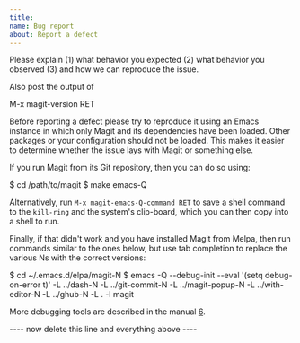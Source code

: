 ```yaml
---
title: 
name: Bug report
about: Report a defect
---
```


Please explain
  (1) what behavior you expected
  (2) what behavior you observed
  (3) and how we can reproduce the issue.

Also post the output of

  M-x magit-version RET

Before reporting a defect please try to reproduce it using an Emacs instance in which only Magit and its dependencies have been loaded. Other packages or your configuration should not be loaded. This makes it easier to determine whether the issue lays with Magit or something else.

If you run Magit from its Git repository, then you can do so using:

  $ cd /path/to/magit
  $ make emacs-Q

Alternatively, run `M-x magit-emacs-Q-command RET` to save a shell command to the `kill-ring` and the system's clip-board, which you can then copy into a shell to run.

Finally, if that didn't work and you have installed Magit from Melpa, then run commands similar to the ones below, but use tab completion to replace the various Ns with the correct versions:

  $ cd ~/.emacs.d/elpa/magit-N
  $ emacs -Q --debug-init --eval '(setq debug-on-error t)' -L ../dash-N -L ../git-commit-N -L ../magit-popup-N -L ../with-editor-N -L ../ghub-N -L . -l magit

More debugging tools are described in the manual [6].

  [6]: https://magit.vc/manual/magit/Debugging-Tools.html

---- now delete this line and everything above ----
